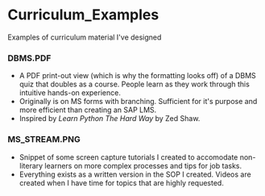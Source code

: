 # Curriculum_Examples
Examples of curriculum material I've designed

### DBMS.PDF
* A PDF print-out view (which is why the formatting looks off) of a DBMS quiz that doubles as a course.  People learn as they work through this intuitive hands-on experience.
* Originally is on MS forms with branching.  Sufficient for it's purpose and more efficient than creating an SAP LMS.
* Inspired by _Learn Python The Hard Way_ by Zed Shaw.

### MS_STREAM.PNG
* Snippet of some screen capture tutorials I created to accomodate non-literary learners on more complex processes and tips for job tasks. 
* Everything exists as a written version in the SOP I created.  Videos are created when I have time for topics that are highly requested.
